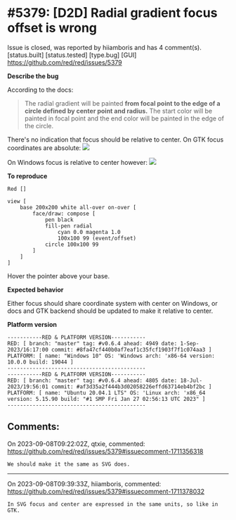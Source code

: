 
#5379: [D2D] Radial gradient focus offset is wrong
================================================================================
Issue is closed, was reported by hiiamboris and has 4 comment(s).
[status.built] [status.tested] [type.bug] [GUI]
<https://github.com/red/red/issues/5379>

**Describe the bug**

According to the docs:
> The radial gradient will be painted **from focal point to the edge of a circle defined by center point and radius.** The start color will be painted in focal point and the end color will be painted in the edge of the circle.

There's no indication that focus should be relative to center. On GTK focus coordinates are absolute:
![](https://i.gyazo.com/53ff3e46e38b19dcd1f18280ecf7fe23.gif)

On Windows focus is relative to center however:
![](https://i.gyazo.com/fd191ecc50ca1da6cc5037df666b8199.gif)

**To reproduce**
```
Red []

view [
	base 200x200 white all-over on-over [
		face/draw: compose [
			pen black
			fill-pen radial
				cyan 0.0 magenta 1.0
				100x100 99 (event/offset)  
			circle 100x100 99
		]
	]
]
```
Hover the pointer above your base.

**Expected behavior**

Either focus should share coordinate system with center on Windows, or docs and GTK backend should be updated to make it relative to center.

**Platform version**
```
-----------RED & PLATFORM VERSION----------- 
RED: [ branch: "master" tag: #v0.6.4 ahead: 4949 date: 1-Sep-2023/16:17:00 commit: #8fa47cf440b0af7eaf1c35fcf1903f7f1c074aa3 ]
PLATFORM: [ name: "Windows 10" OS: 'Windows arch: 'x86-64 version: 10.0.0 build: 19044 ]
--------------------------------------------
-----------RED & PLATFORM VERSION-----------
RED: [ branch: "master" tag: #v0.6.4 ahead: 4805 date: 18-Jul-2023/19:56:01 commit: #af3d35a2f444b3d02058226effd63714eb4bf2bc ]
PLATFORM: [ name: "Ubuntu 20.04.1 LTS" OS: 'Linux arch: 'x86_64 version: 5.15.90 build: "#1 SMP Fri Jan 27 02:56:13 UTC 2023" ]
--------------------------------------------
```


Comments:
--------------------------------------------------------------------------------

On 2023-09-08T09:22:02Z, qtxie, commented:
<https://github.com/red/red/issues/5379#issuecomment-1711356318>

    We should make it the same as SVG does.

--------------------------------------------------------------------------------

On 2023-09-08T09:39:33Z, hiiamboris, commented:
<https://github.com/red/red/issues/5379#issuecomment-1711378032>

    In SVG focus and center are expressed in the same units, so like in GTK.

